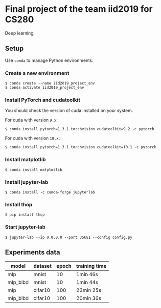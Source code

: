 # Final project of the team iid2019 for CS280

Deep learning

## Setup

Use `conda` to manage Python environments.

### Create a new environment

```shell
$ conda create --name iid2019_project_env
$ conda activate iid2019_project_env
```

### Install PyTorch and cudatoolkit

You should check the version of cuda installed on your system.

For cuda with version `9.x`:

```shell
$ conda install pytorch=1.3.1 torchvision cudatoolkit=9.2 -c pytorch
```

For cuda with version `10.x`:

```shell
$ conda install pytorch=1.3.1 torchvision cudatoolkit=10.1 -c pytorch
```

### Install matplotlib

```shell
$ conda install matplotlib
```

### Install jupyter-lab

```shell
$ conda install -c conda-forge jupyterlab
```

### Install thop

```shell
$ pip install thop
```

### Start jupyter-lab

```shell
$ jupyter-lab --ip 0.0.0.0 --port 35681 --config config.py
```

## Experiments data

| model | dataset | epoch | training time |
|---|---|---|---|
| mlp | mnist | 10 | 1min 46s |
| mlp_bibd | mnist | 10 | 1min 44s |
| mlp | cifar10 | 100 | 23min 25s |
| mlp_bibd | cifar10 | 100 | 20min 36s |
